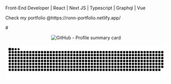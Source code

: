 Front-End Developer | React | Next JS | Typescript | Graphql | Vue
<p>Check my portfolio @https://ronn-portfolio.netlify.app/</p>
# 
<p align="center">
    <picture>
        <source 
            srcset="https://github-profile-summary-cards.vercel.app/api/cards/profile-details?username=ginlord111&theme=github_dark" 
            media="(prefers-color-scheme: dark)"
        >
    <img 
            src="https://github-profile-summary-cards.vercel.app/api/cards/profile-details?username=ginlord111&theme=github_dark" 
            alt="GitHub - Profile summary card"
        >
    </picture>
</p>

<p align="center">
    <picture>
        <source
            media="(prefers-color-scheme: dark)"
            srcset="https://raw.githubusercontent.com/mohammadzainabbas/mohammadzainabbas/output/github-snake-dark.svg"
        />
        <source
            media="(prefers-color-scheme: light)"
            srcset="https://raw.githubusercontent.com/mohammadzainabbas/mohammadzainabbas/output/github-snake.svg"
        />
        <img
            alt="github contribution grid snake animation"
            src="https://raw.githubusercontent.com/mohammadzainabbas/mohammadzainabbas/output/github-snake.svg"
        />
    </picture>
</p>
